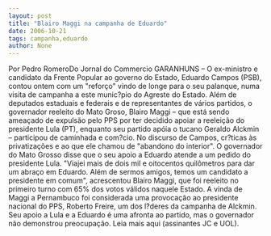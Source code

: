 ```yaml
---
layout: post
title: "Blairo Maggi na campanha de Eduardo"
date: 2006-10-21
tags: campanha,eduardo
author: None
---
```


Por Pedro RomeroDo Jornal do Commercio
GARANHUNS – O ex-ministro e candidato da Frente Popular ao governo do Estado, Eduardo Campos (PSB), contou ontem com um \"reforço\" vindo de longe para o seu palanque, numa visita de campanha a este munic?pio do Agreste do Estado. 
Além de deputados estaduais e federais e de representantes de vários partidos, o governador reeleito do Mato Groso, Blairo Maggi – que está sendo ameaçado de expulsão pelo PPS por ter decidido apoiar a reeleição do presidente Lula (PT), enquanto seu partido apóia o tucano Geraldo Alckmin – participou de caminhada e com?cio. No discurso de Campos, cr?ticas às privatizações e ao que ele chamou de \"abandono do interior\".
O governador do Mato Grosso disse que o seu apoio a Eduardo atende a um pedido do presidente Lula. \"Viajei mais de dois mil e oitocentos quilômetros para dar um abraço em Eduardo. Além de sermos amigos, temos um candidato a presidente em comum\", acrescentou Blairo Maggi, que foi reeleito no primeiro turno com 65% dos votos válidos naquele Estado. 
A vinda de Maggi a Pernambuco foi considerada uma provocação ao presidente nacional do PPS, Roberto Freire, um dos l?deres da campanha de Alckmin. Seu apoio a Lula e a Eduardo é uma afronta ao partido, mas o governador não demonstrou preocupação.
Leia mais aqui (assinantes JC e UOL). 
